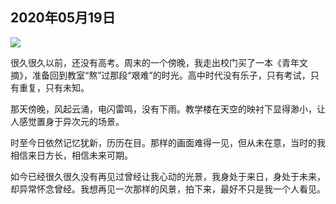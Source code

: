 ## 2020年05月19日

<div class="img-wrapper padding-top padding-bottom">
    <img src="img/2020.05.19.jpg" class="width-fifty  " />
</div>

很久很久以前，还没有高考。周末的一个傍晚，我走出校门买了一本《青年文摘》，准备回到教室“熬”过那段“艰难”的时光。高中时代没有乐子，只有考试，只有重复，只有未知。

那天傍晚，风起云涌，电闪雷鸣，没有下雨。教学楼在天空的映衬下显得渺小，让人感觉置身于异次元的场景。

时至今日依然记忆犹新，历历在目。那样的画面难得一见，但从未在意，当时的我相信来日方长，相信未来可期。

如今已经很久很久没有再见过曾经让我心动的光景，我身处于来日，身处于未来，却异常怀念曾经。我想再见一次那样的风景，拍下来，最好不只是我一个人看见。

